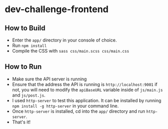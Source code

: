 # dev-challenge-frontend

## How to Build
* Enter the `app/` directory in your console of choice.
* Run `npm install`
* Compile the CSS with `sass css/main.scss css/main.css`

## How to Run
* Make sure the API server is running
* Ensure that the address the API is running is `http://localhost:9001` if not, you will need to modify the `apiBaseURL` variable inside of `js/main.js` and `js/post.js`.
* I used `http-server` to test this application. It can be installed by running `npm install -g http-server` in your command line.
* Once `http-server` is installed, cd into the `app/` directory and run `http-server`.
* That's it!
